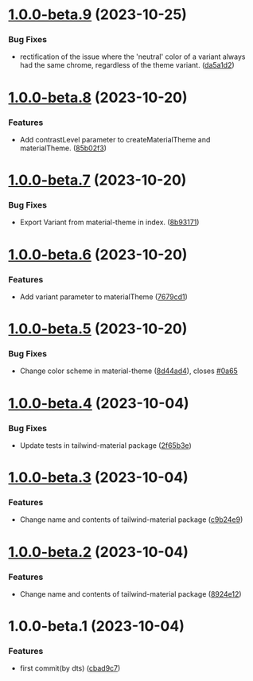 # [1.0.0-beta.9](https://github.com/Udixio/tailwind-material/compare/v1.0.0-beta.8...v1.0.0-beta.9) (2023-10-25)


### Bug Fixes

* rectification of the issue where the 'neutral' color of a variant always had the same chrome, regardless of the theme variant. ([da5a1d2](https://github.com/Udixio/tailwind-material/commit/da5a1d2056a27c84d698fbce922a00e0d0b75ba8))

# [1.0.0-beta.8](https://github.com/Udixio/tailwind-material/compare/v1.0.0-beta.7...v1.0.0-beta.8) (2023-10-20)


### Features

* Add contrastLevel parameter to createMaterialTheme and materialTheme. ([85b02f3](https://github.com/Udixio/tailwind-material/commit/85b02f3115e18b120bbf552930f701a8e4a9f2f7))

# [1.0.0-beta.7](https://github.com/Udixio/tailwind-material/compare/v1.0.0-beta.6...v1.0.0-beta.7) (2023-10-20)


### Bug Fixes

* Export Variant from material-theme in index. ([8b93171](https://github.com/Udixio/tailwind-material/commit/8b93171ccacd27a31696cac1bad0c9f2bceae93f))

# [1.0.0-beta.6](https://github.com/Udixio/tailwind-material/compare/v1.0.0-beta.5...v1.0.0-beta.6) (2023-10-20)


### Features

* Add variant parameter to materialTheme ([7679cd1](https://github.com/Udixio/tailwind-material/commit/7679cd1e8960c21034e078e19c7793007726a72c))

# [1.0.0-beta.5](https://github.com/Udixio/tailwind-material/compare/v1.0.0-beta.4...v1.0.0-beta.5) (2023-10-20)


### Bug Fixes

* Change color scheme in material-theme ([8d44ad4](https://github.com/Udixio/tailwind-material/commit/8d44ad4d90ff447498cf1580cf43f57169ff263a)), closes [#0a65](https://github.com/Udixio/tailwind-material/issues/0a65)

# [1.0.0-beta.4](https://github.com/Udixio/tailwind-material/compare/v1.0.0-beta.3...v1.0.0-beta.4) (2023-10-04)


### Bug Fixes

* Update tests in tailwind-material package ([2f65b3e](https://github.com/Udixio/tailwind-material/commit/2f65b3e21d72beb18fa115d14e57706b7c2848ab))

# [1.0.0-beta.3](https://github.com/Udixio/tailwind-material/compare/v1.0.0-beta.2...v1.0.0-beta.3) (2023-10-04)


### Features

* Change name and contents of tailwind-material package ([c9b24e9](https://github.com/Udixio/tailwind-material/commit/c9b24e9c1c014a8fa5bdc959b34b7163213198f6))

# [1.0.0-beta.2](https://github.com/Udixio/tailwind-material/compare/v1.0.0-beta.1...v1.0.0-beta.2) (2023-10-04)


### Features

* Change name and contents of tailwind-material package ([8924e12](https://github.com/Udixio/tailwind-material/commit/8924e1257403cfaef1bf5c2d2ebacd2adbddb8e7))

# 1.0.0-beta.1 (2023-10-04)


### Features

* first commit(by dts) ([cbad9c7](https://github.com/Udixio/tailwind-material/commit/cbad9c784a423ed1d9c0477c7d0a991f1dbf3be7))
